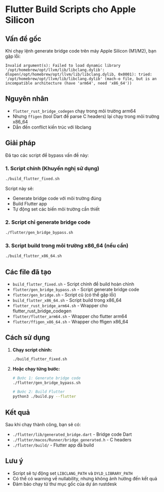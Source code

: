 # Flutter Build Scripts cho Apple Silicon

## Vấn đề gốc

Khi chạy lệnh generate bridge code trên máy Apple Silicon (M1/M2), bạn gặp lỗi:
```
Invalid argument(s): Failed to load dynamic library '/opt/homebrew/opt/llvm/lib/libclang.dylib': dlopen(/opt/homebrew/opt/llvm/lib/libclang.dylib, 0x0001): tried: '/opt/homebrew/opt/llvm/lib/libclang.dylib' (mach-o file, but is an incompatible architecture (have 'arm64', need 'x86_64'))
```

## Nguyên nhân

- `flutter_rust_bridge_codegen` chạy trong môi trường arm64
- Nhưng `ffigen` (tool Dart để parse C headers) lại chạy trong môi trường x86_64
- Dẫn đến conflict kiến trúc với libclang

## Giải pháp

Đã tạo các script để bypass vấn đề này:

### 1. Script chính (Khuyến nghị sử dụng)

```bash
./build_flutter_fixed.sh
```

Script này sẽ:
- Generate bridge code với môi trường đúng
- Build Flutter app
- Tự động set các biến môi trường cần thiết

### 2. Script chỉ generate bridge code

```bash
./flutter/gen_bridge_bypass.sh
```

### 3. Script build trong môi trường x86_64 (nếu cần)

```bash
./build_flutter_x86_64.sh
```

## Các file đã tạo

- `build_flutter_fixed.sh` - Script chính để build hoàn chỉnh
- `flutter/gen_bridge_bypass.sh` - Script generate bridge code
- `flutter/gen_bridge.sh` - Script cũ (có thể gặp lỗi)
- `build_flutter_x86_64.sh` - Script build trong x86_64
- `flutter_rust_bridge_arm64.sh` - Wrapper cho flutter_rust_bridge_codegen
- `flutter/flutter_arm64.sh` - Wrapper cho flutter arm64
- `flutter/ffigen_x86_64.sh` - Wrapper cho ffigen x86_64

## Cách sử dụng

1. **Chạy script chính:**
   ```bash
   ./build_flutter_fixed.sh
   ```

2. **Hoặc chạy từng bước:**
   ```bash
   # Bước 1: Generate bridge code
   ./flutter/gen_bridge_bypass.sh
   
   # Bước 2: Build Flutter
   python3 ./build.py --flutter
   ```

## Kết quả

Sau khi chạy thành công, bạn sẽ có:
- `./flutter/lib/generated_bridge.dart` - Bridge code Dart
- `./flutter/macos/Runner/bridge_generated.h` - C headers
- `./flutter/build/` - Flutter app đã build

## Lưu ý

- Script sẽ tự động set `LIBCLANG_PATH` và `DYLD_LIBRARY_PATH`
- Có thể có warning về nullability, nhưng không ảnh hưởng đến kết quả
- Đảm bảo chạy từ thư mục gốc của dự án rustdesk 